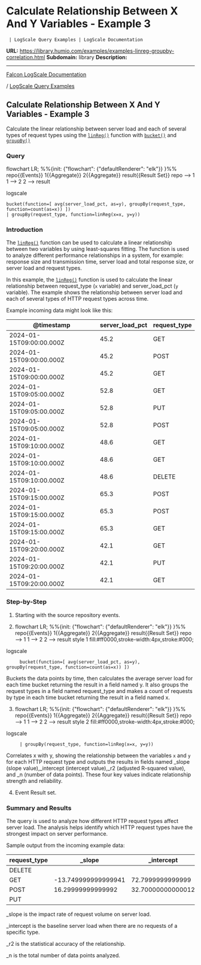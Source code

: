 # Calculate Relationship Between X And Y Variables - Example 3
      
     | LogScale Query Examples | LogScale Documentation

**URL:** https://library.humio.com/examples/examples-linreg-groupby-correlation.html
**Subdomain:** library
**Description:** 

---

[Falcon LogScale Documentation](https://library.humio.com)

/ [LogScale Query Examples](examples.html)

## Calculate Relationship Between X And Y Variables - Example 3 

Calculate the linear relationship between server load and each of several types of request types using the [`linReg()`](https://library.humio.com/data-analysis/functions-linreg.html) function with [`bucket()`](https://library.humio.com/data-analysis/functions-bucket.html) and [`groupBy()`](https://library.humio.com/data-analysis/functions-groupby.html)

### Query

flowchart LR; %%{init: {"flowchart": {"defaultRenderer": "elk"}} }%% repo{{Events}} 1{{Aggregate}} 2{{Aggregate}} result{{Result Set}} repo --> 1 1 --> 2 2 --> result

logscale
    
    
    bucket(function=[ avg(server_load_pct, as=y), groupBy(request_type, function=count(as=x)) ])
    | groupBy(request_type, function=linReg(x=x, y=y))

### Introduction

The [`linReg()`](https://library.humio.com/data-analysis/functions-linreg.html) function can be used to calculate a linear relationship between two variables by using least-squares fitting. The function is used to analyze different performance relationships in a system, for example: response size and transmission time, server load and total response size, or server load and request types. 

In this example, the [`linReg()`](https://library.humio.com/data-analysis/functions-linreg.html) function is used to calculate the linear relationship between request_type (`x` variable) and server_load_pct (`y` variable). The example shows the relationship between server load and each of several types of HTTP request types across time. 

Example incoming data might look like this: 

@timestamp| server_load_pct| request_type  
---|---|---  
2024-01-15T09:00:00.000Z| 45.2| GET  
2024-01-15T09:00:00.000Z| 45.2| POST  
2024-01-15T09:00:00.000Z| 45.2| GET  
2024-01-15T09:05:00.000Z| 52.8| GET  
2024-01-15T09:05:00.000Z| 52.8| PUT  
2024-01-15T09:05:00.000Z| 52.8| POST  
2024-01-15T09:10:00.000Z| 48.6| GET  
2024-01-15T09:10:00.000Z| 48.6| GET  
2024-01-15T09:10:00.000Z| 48.6| DELETE  
2024-01-15T09:15:00.000Z| 65.3| POST  
2024-01-15T09:15:00.000Z| 65.3| POST  
2024-01-15T09:15:00.000Z| 65.3| GET  
2024-01-15T09:20:00.000Z| 42.1| GET  
2024-01-15T09:20:00.000Z| 42.1| PUT  
2024-01-15T09:20:00.000Z| 42.1| GET  
  
### Step-by-Step

  1. Starting with the source repository events.

  2. flowchart LR; %%{init: {"flowchart": {"defaultRenderer": "elk"}} }%% repo{{Events}} 1{{Aggregate}} 2{{Aggregate}} result{{Result Set}} repo --> 1 1 --> 2 2 --> result style 1 fill:#ff0000,stroke-width:4px,stroke:#000;

logscale
         
         bucket(function=[ avg(server_load_pct, as=y), groupBy(request_type, function=count(as=x)) ])

Buckets the data points by time, then calculates the average server load for each time bucket returning the result in a field named y. It also groups the request types in a field named request_type and makes a count of requests by type in each time bucket returning the result in a field named x. 

  3. flowchart LR; %%{init: {"flowchart": {"defaultRenderer": "elk"}} }%% repo{{Events}} 1{{Aggregate}} 2{{Aggregate}} result{{Result Set}} repo --> 1 1 --> 2 2 --> result style 2 fill:#ff0000,stroke-width:4px,stroke:#000;

logscale
         
         | groupBy(request_type, function=linReg(x=x, y=y))

Correlates x with y, showing the relationship between the variables `x` and `y` for each HTTP request type and outputs the results in fields named _slope (slope value),_intercept (intercept value),_r2 (adjusted R-squared value), and _n (number of data points). These four key values indicate relationship strength and reliability. 

  4. Event Result set.




### Summary and Results

The query is used to analyze how different HTTP request types affect server load. The analysis helps identify which HTTP request types have the strongest impact on server performance. 

Sample output from the incoming example data: 

request_type| _slope| _intercept| _r2| _n  
---|---|---|---|---  
DELETE| <no value>| <no value>| <no value>| <no value>  
GET| -13.749999999999941| 72.7999999999999| 0.5941824574313592| 5  
POST| 16.29999999999992| 32.70000000000012| 0.7196207242484238| 3  
PUT| <no value>| <no value>| <no value>| <no value>  
  
_slope is the impact rate of request volume on server load. 

_intercept is the baseline server load when there are no requests of a specific type. 

_r2 is the statistical accuracy of the relationship. 

_n is the total number of data points analyzed.
